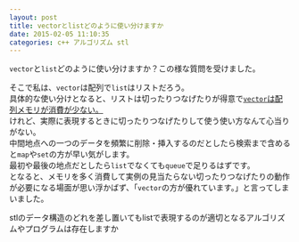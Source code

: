 ```yaml
---
layout: post
title: vectorとlistどのように使い分けますか
date: 2015-02-05 11:10:35
categories: c++ アルゴリズム stl
---
```

<p><code>vector</code>と<code>list</code>どのように使い分けますか？この様な質問を受けました。</p>

<p>そこで私は、<code>vector</code>は配列で<code>list</code>はリストだろう。<br>
具体的な使い分けとなると、リストは切ったりつなげたりが得意で<a href="http://d.hatena.ne.jp/ponkotuy/20111216/1324027752"><code>vector</code>は配列メモリが消費が少ない。</a><br>
けれど、実際に表現するときに切ったりつなげたりして使う使い方なんて心当りがない。<br>
中間地点への一つのデータを頻繁に削除・挿入するのだとしたら検索まで含めると<code>map</code>や<code>set</code>の方が早い気がします。<br>
最初や最後の地点だとしたら<code>list</code>でなくても<code>queue</code>で足りるはずです。<br>
となると、メモリを多く消費して実例の見当たらない切ったりつなげたりの動作が必要になる場面が思い浮かばず、「<code>vector</code>の方が優れています。」と言ってしまいました。</p>

<p>stlのデータ構造のどれを差し置いてもlistで表現するのが適切となるアルゴリズムやプログラムは存在しますか</p>
